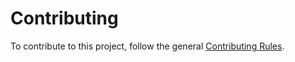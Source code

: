 # Contributing

To contribute to this project, follow the general [Contributing Rules](https://github.com/kyma-project/community/blob/main/docs/contributing/02-contributing.md).
